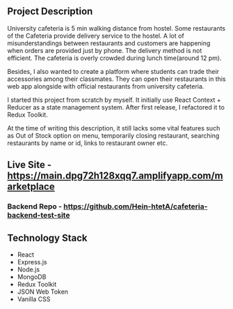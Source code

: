 ## Project Description
University cafeteria is 5 min walking distance from hostel. Some restaurants of the Cafeteria provide delivery service to the hostel. A lot of misunderstandings between restaurants and customers are happening when orders are provided just by phone. The delivery method is not efficient.
The cafeteria is overly crowded during lunch time(around 12 pm).

Besides, I also wanted to create a platform where students can trade their accessories among their classmates. They can open their restaurants in this web app alongside with official restaurants from university cafeteria.

I started this project from scratch by myself. It initially use React Context + Reducer as a state management system. After first release, I refactored it to Redux Toolkit.

At the time of writing this description, it still lacks some vital features such as Out of Stock option on menu, temporarily closing restaurant, searching restaurants by name or id, links to restaurant owner etc.

## Live Site - https://main.dpg72h128xqq7.amplifyapp.com/marketplace

### Backend Repo - https://github.com/Hein-htetA/cafeteria-backend-test-site

## Technology Stack
- React
- Express.js
- Node.js
- MongoDB
- Redux Toolkit
- JSON Web Token
- Vanilla CSS
